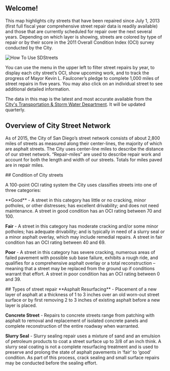 ## Welcome!
This map highlights city streets that have been repaired since July 1, 2013 (first full fiscal year comprehensive street repair data is readily available) and those that are currently scheduled for repair over the next several years.  Depending on which layer is showing, streets are colored by type of repair or by their score in the 2011 Overall Condition Index (OCI) survey conducted by the City.

<img id="howto-gif" src="assets/images/howto.gif" title="How To" alt="How To Use SDStreets"/>

You can use the menu in the upper left to filter street repairs by year, to display each city street’s OCI, show upcoming work, and to track the progress of Mayor Kevin L. Faulconer’s pledge to complete 1,000 miles of street repairs in five years.  You may also click on an individual street to see additional detailed information.

The data in this map is the latest and most accurate available from the <a href="http://www.sandiego.gov/tsw" target="_blank" title="San Diego Transportation and Storm Water Department">City's Transportation & Storm Water Department</a>. It will be updated quarterly.


## Overview of City Street Network
As of 2015, the City of San Diego’s street network consists of about 2,800 miles of streets as measured along their center-lines, the majority of which are asphalt streets. The City uses center-line miles to describe the distance of our street network. “Repair-miles” are used to describe repair work and account for both the length and width of our streets. Totals for miles paved are in repair miles.

<span id="condition">
## Condition of City streets
</span>

A 100-point OCI rating system the City uses classifies streets into one of three categories:

<span id="condition-good">
**Good** - A street in this category has little or no cracking, minor potholes, or other distresses; has excellent drivability; and does not need maintenance. A street in good condition has an OCI rating between 70 and 100.
</span>

<span id="condition-fair">**Fair** - A street in this category has moderate cracking and/or some minor potholes; has adequate drivability; and is typically in need of a slurry seal or a minor asphalt overlay, which may include remedial repairs. A street in fair condition has an OCI rating between 40 and 69.</span>


<span id="condition-poor">**Poor** - A street in this category has severe cracking, numerous areas of failed pavement with possible sub base failure, exhibits a rough ride, and qualifies for a comprehensive asphalt overlay or a total reconstruction – meaning that a street may be replaced from the ground up if conditions warrant that effort. A street in poor condition has an OCI rating between 0 and 39.</span>


<span id="street-rep">
## Types of street repair
</span>

<span id="street-rep-asphalt">
**Asphalt Resurfacing** - Placement of a new layer of asphalt at a thickness of 1 to 3 inches over an old worn-out street surface or by first removing 2 to 3 inches of existing asphalt before a new layer is placed.
</span>

<span id="street-rep-concrete">**Concrete Street** - Repairs to concrete streets range from patching with asphalt to removal and replacement of isolated concrete panels and complete reconstruction of the entire roadway when warranted.</span>

<span id="street-rep-slurry">**Slurry Seal** - Slurry sealing repair uses a mixture of sand and an emulsion of petroleum products to coat a street surface up to 3/8 of an inch think. A slurry seal coating is not a complete resurfacing treatment and is used to preserve and prolong the state of asphalt pavements in ‘fair’ to ‘good’ condition. As part of this process, crack sealing and small surface repairs may be conducted before the sealing effort.</span>

